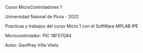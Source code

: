 Curso MicroControladores 1

Universidad Naional de Piura - 2022

Practicas y trabajos del curso Micro 1 con el SoftWare MPLAB IPE

Microcontrolador: PIC 18F57Q84

Autor: Geoffrey Villa Vilela
